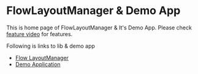 FlowLayoutManager & Demo App
===
This is home page of FlowLayoutManager & It's Demo App. Please check [feature video](https://youtu.be/eyCb1gYT9mA) for features.

Following is links to lib & demo app
- [Flow LayoutManager](flowlayoutmanager)
- [Demo Application](app)

